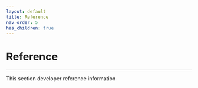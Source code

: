 ```yaml
---
layout: default
title: Reference
nav_order: 5
has_children: true
---
```


# Reference

---

This section developer reference information